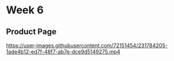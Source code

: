 # Week 6
## Product Page


https://user-images.githubusercontent.com/72151454/231784205-1ade4b12-ed7f-48f7-ab7e-dce9d5149275.mp4

